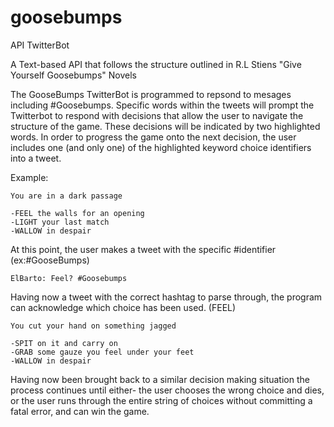 goosebumps
==========

API TwitterBot

A Text-based API that follows the structure outlined in R.L Stiens "Give Yourself Goosebumps" Novels

The GooseBumps TwitterBot is programmed to repsond to mesages including #Goosebumps. 
Specific words within the tweets will prompt the Twitterbot to respond with decisions that allow the user to navigate the structure of the game. 
These decisions will be indicated by two highlighted words. 
In order to progress the game onto the next decision, the user includes one (and only one) of the highlighted keyword choice identifiers into a tweet.

Example:

	You are in a dark passage

	-FEEL the walls for an opening
	-LIGHT your last match
	-WALLOW in despair

At this point, the user makes a tweet with the specific #identifier (ex:#GooseBumps)

	ElBarto: Feel? #Goosebumps
	
Having now a tweet with the correct hashtag to parse through, the program can acknowledge which choice has been used. (FEEL)

	You cut your hand on something jagged
	
	-SPIT on it and carry on
	-GRAB some gauze you feel under your feet
	-WALLOW in despair

Having now been brought back to a similar decision making situation the process continues until either- the user chooses the wrong choice and dies,
or the user runs through the entire string of choices without committing a fatal error, and can win the game.